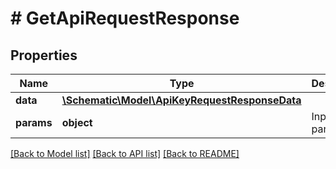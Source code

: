 # # GetApiRequestResponse

## Properties

Name | Type | Description | Notes
------------ | ------------- | ------------- | -------------
**data** | [**\Schematic\Model\ApiKeyRequestResponseData**](ApiKeyRequestResponseData.md) |  |
**params** | **object** | Input parameters |

[[Back to Model list]](../../README.md#models) [[Back to API list]](../../README.md#endpoints) [[Back to README]](../../README.md)
